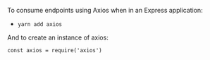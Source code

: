 To consume endpoints using Axios when in an Express application:

* `yarn add axios`

And to create an instance of axios:

```
const axios = require('axios')
```